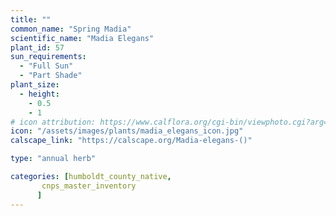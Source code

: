 ```yaml
---
title: ""
common_name: "Spring Madia"
scientific_name: "Madia Elegans"
plant_id: 57
sun_requirements:
  - "Full Sun"
  - "Part Shade"
plant_size:
  - height: 
    - 0.5
    - 1
# icon attribution: https://www.calflora.org/cgi-bin/viewphoto.cgi?arg=/app/up/entry/248/74656.jpg
icon: "/assets/images/plants/madia_elegans_icon.jpg" 
calscape_link: "https://calscape.org/Madia-elegans-()"

type: "annual herb"

categories: [humboldt_county_native,
       cnps_master_inventory
      ]
---
```


